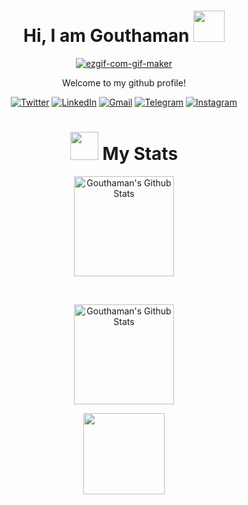 <div align="center">
<center>
<h1>Hi, I am Gouthaman <img  src="https://media.tenor.com/images/60d90e8cdd6021fdf138453894aec976/tenor.gif" width="50" height="50" />
</center>
<center>
<a href="https://imgbb.com/"><img src="https://i.ibb.co/Pg2DJhM/ezgif-com-gif-maker.gif" alt="ezgif-com-gif-maker" border="0" /></a>
</center> 
<center>
<p> Welcome to my github profile! </p>
</center>
<center>
  <a href="https://twitter.com/GKGGoutham" target="_blank"><img alt="Twitter"
                src="https://img.shields.io/badge/twitter-%231DA1F2.svg?&style=for-the-badge&logo=twitter&logoColor=white" /></a>
<a href="https://www.linkedin.com/in/gouthamkg" target="_blank"><img alt="LinkedIn"
                src="https://img.shields.io/badge/linkedin-%230077B5.svg?&style=for-the-badge&logo=linkedin&logoColor=white" /></a>
<a href="mailto:goutham7113@gmail.com" target="_blank"><img alt="Gmail"
                src="https://img.shields.io/badge/-Gmail-D14836?style=for-the-badge&logo=Gmail&logoColor=white" /></a>
                   <a href="https://t.me/gouthamkg"><img alt="Telegram"
                src="https://img.shields.io/badge/telegram-%232CA5E0.svg?&style=for-the-badge&logo=telegram&logoColor=white"></a>
                   <a href="https://instagram.com/gouthamgkg"><img alt="Instagram"
src="https://img.shields.io/badge/Instagram-E4405F?style=for-the-badge&logo=instagram&logoColor=white"></a>
 </center>

# <img  src="https://camo.githubusercontent.com/de4126dd5395c2fb600da5d41aa142767bd97d7e14fbe15a75140ef024ec13de/68747470733a2f2f6d656469612e67697068792e636f6d2f6d656469612f636a3837437866527472556966463352796b2f67697068792e676966" width="45" height="45" /> My Stats
 <center>
 <img height="160" alt="Gouthaman's Github Stats"
                    src="https://github-readme-stats.vercel.app/api?username=gouthamgkg&show_icons=true&hide_border=true&theme=dark&count_private=true" />
 <p> &nbsp; </p>
  <p>
                <img alt="Gouthaman's Github Stats" height="160"
                    src="https://github-readme-stats.vercel.app/api/top-langs/?username=gouthamgkg&hide=assembly&layout=compact&theme=dark" />
  </p>
 </center>
 <center>
  <img src="https://komarev.com/ghpvc/?username=gouthamgkg&color=brightgreen&style=flat-square&label=PROFILE+VIEWS +"
        width="130" />
 </center>
 </div>
